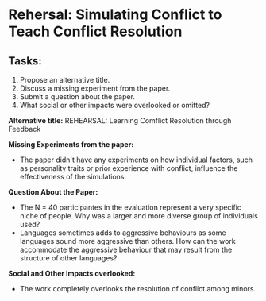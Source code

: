 # Rehersal: Simulating Conflict to Teach Conflict Resolution

## Tasks: 

1. Propose an alternative title.
2. Discuss a missing experiment from the paper.
3. Submit a question about the paper.
4. What social or other impacts were overlooked or omitted?



**Alternative title:** REHEARSAL: Learning Comflict Resolution through Feedback


**Missing Experiments from the paper:**
- The paper didn't have any experiments on how individual factors, such as personality traits or prior experience with conflict, influence the effectiveness of the simulations.

**Question About the Paper:**
- The N = 40 participantes in the evaluation represent a very specific niche of people. Why was a larger and more diverse group of individuals used?
- Languages sometimes adds to aggressive behaviours as some languages sound more aggressive than others. How can the work accommodate the aggressive behaviour that may result from the structure of other languages?

**Social and Other Impacts overlooked:** 
- The work completely overlooks the resolution of conflict among minors.